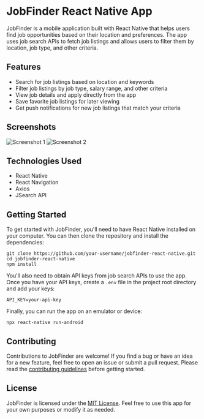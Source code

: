 # JobFinder React Native App

JobFinder is a mobile application built with React Native that helps users find job opportunities based on their location and preferences. The app uses job search APIs to fetch job listings and allows users to filter them by location, job type, and other criteria.

## Features

- Search for job listings based on location and keywords
- Filter job listings by job type, salary range, and other criteria
- View job details and apply directly from the app
- Save favorite job listings for later viewing
- Get push notifications for new job listings that match your criteria

## Screenshots

![Screenshot 1](screenshots/screenshot1.png)
![Screenshot 2](screenshots/screenshot2.png)

## Technologies Used

- React Native
- React Navigation
- Axios
- JSearch API

## Getting Started

To get started with JobFinder, you'll need to have React Native installed on your computer. You can then clone the repository and install the dependencies:

```
git clone https://github.com/your-username/jobfinder-react-native.git
cd jobfinder-react-native
npm install
```

You'll also need to obtain API keys from job search APIs to use the app. Once you have your API keys, create a `.env` file in the project root directory and add your keys:

```
API_KEY=your-api-key
```

Finally, you can run the app on an emulator or device:

```
npx react-native run-android
```

## Contributing

Contributions to JobFinder are welcome! If you find a bug or have an idea for a new feature, feel free to open an issue or submit a pull request. Please read the [contributing guidelines](CONTRIBUTING.md) before getting started.

## License

JobFinder is licensed under the [MIT License](LICENSE). Feel free to use this app for your own purposes or modify it as needed.

